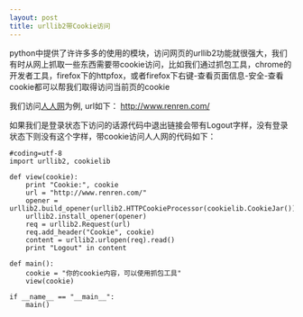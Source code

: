 ```yaml
---
layout: post
title: urllib2带Cookie访问
---
```


python中提供了许许多多的使用的模块，访问网页的urllib2功能就很强大，我们有时从网上抓取一些东西需要带cookie访问，比如我们通过抓包工具，chrome的开发者工具，firefox下的httpfox，或者firefox下右键-查看页面信息-安全-查看cookie都可以帮我们取得访问当前页的cookie

我们访问[人人网](http://www.renren.com/)为例, url如下：
http://www.renren.com/

如果我们是登录状态下访问的话源代码中退出链接会带有Logout字样，没有登录状态下则没有这个字样，带cookie访问人人网的代码如下：
<!--more-->

    #coding=utf-8
    import urllib2, cookielib

    def view(cookie):
        print "Cookie:", cookie
        url = "http://www.renren.com/"
        opener = urllib2.build_opener(urllib2.HTTPCookieProcessor(cookielib.CookieJar()))
        urllib2.install_opener(opener)
        req = urllib2.Request(url)
        req.add_header("Cookie", cookie)
        content = urllib2.urlopen(req).read()
        print "Logout" in content

    def main():
        cookie = "你的cookie内容，可以使用抓包工具"
        view(cookie)
        
    if __name__ == "__main__":
        main()